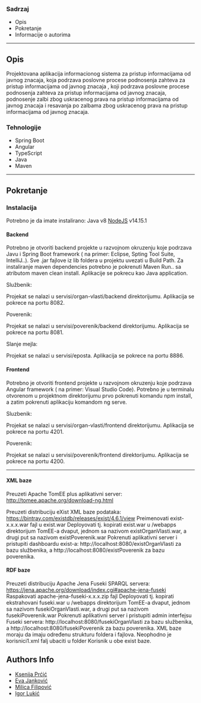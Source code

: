 ### Sadrzaj

-   Opis
-   Pokretanje
-   Informacije o autorima

---

## Opis
Projektovana aplikacija informacionog sistema za pristup informacijama od javnog znacaja,
koja podrzava poslovne procese podnosenja zahteva za pristup informacijama od javnog znacaja
, koji podrzava poslovne procese podnosenja zahteva za pristup informacijama od javnog znacaja,
podnosenje zalbi zbog uskracenog prava na pristup informacijama od javnog znacaja i resavanja po zalbama
zbog uskracenog prava na pristup informacijama od javnog znacaja.

### Tehnologije

-   Spring Boot
-   Angular
-   TypeScript
-   Java
-   Maven

---

## Pokretanje

### Instalacija

Potrebno je da imate instalirano:
Java v8
[NodeJS](https://nodejs.org/download/release/v14.15.1/) v14.15.1

#### Backend

Potrebno je otvoriti backend projekte u razvojnom okruzenju koje podrzava Javu i Spring Boot framework ( na primer: Eclipse, Spting Tool Suite, IntelliJ..).
Sve .jar fajlove iz lib foldera u projektu uvezati u Build Path. Za instaliranje maven dependencies potrebno je pokrenuti Maven Run.. sa atributom maven clean install.
Aplikacije se pokrecu kao Java application.

Službenik:

  Projekat se nalazi u servisi/organ-vlasti/backend direktorijumu. Aplikacija se pokrece na portu 8082.

Poverenik:

  Projekat se nalazi u servisi/poverenik/backend direktorijumu. Aplikacija se pokrece na portu 8081.
  
Slanje mejla:

  Projekat se nalazi u servisi/eposta. Aplikacija se pokrece na portu 8886.


#### Frontend

Potrebno je otvoriti frontend projekte u razvojnom okruzenju koje podrzava Angular framework ( na primer: Visual Studio Code).
Potrebno je u terminalu otvorenom u projektnom direktorijumu prvo pokrenuti komandu npm install, a zatim pokrenuti aplikaciju komandom ng serve.

Sluzbenik:

  Projekat se nalazi u servisi/organ-vlasti/frontend direktorijumu. Aplikacija se pokrece na portu 4201.
  
Poverenik:

  Projekat se nalazi u servisi/poverenik/frontend direktorijumu. Aplikacija se pokrece na portu 4200.

---

#### XML baze

Preuzeti Apache TomEE plus aplikativni server: http://tomee.apache.org/download-ng.html

Preuzeti distribuciju eXist XML baze podataka: https://bintray.com/existdb/releases/exist/4.6.1/view
Preimenovati exist-x.x.x.war fajl u exist.war
Deployovati tj. kopirati exist.war u /webapps direktorijum TomEE-a dvaput, jednom sa nazivom existOrganVlasti.war, a drugi put sa nazivom existPoverenik.war
Pokrenuti aplikativni server i pristupiti dashboardu exist-a: http://localhost:8080/existOrganVlasti za bazu službenika, a http://localhost:8080/existPoverenik za bazu poverenika.

#### RDF baze

Preuzeti distribuciju Apache Jena Fuseki SPARQL servera: https://jena.apache.org/download/index.cgi#apache-jena-fuseki
Raspakovati apache-jena-fuseki-x.x.x.zip fajl
Deployovati tj. kopirati ekstrahovani fuseki.war u /webapps direktorijum TomEE-a dvaput, jednom sa nazivom fusekiOrganVlasti.war, a drugi put sa nazivom fusekiPoverenik.war
Pokrenuti aplikativni server i pristupiti admin interfejsu Fuseki servera: http://localhost:8080/fusekiOrganVlasti za bazu službenika, a http://localhost:8080/fusekiPoverenik za bazu poverenika.
XML baze moraju da imaju određenu strukturu foldera i fajlova. Neophodno je korisnici1.xml falj ubaciti u folder Korisnik u obe exist baze.

## Authors Info

-   [Ksenija Prćić](https://github.com/ksenija10)
-   [Eva Janković](https://github.com/evaj10)
-   [Milica Filipović](https://github.com/fmilica)
-   [Igor Lukić](https://github.com/cigor99)
